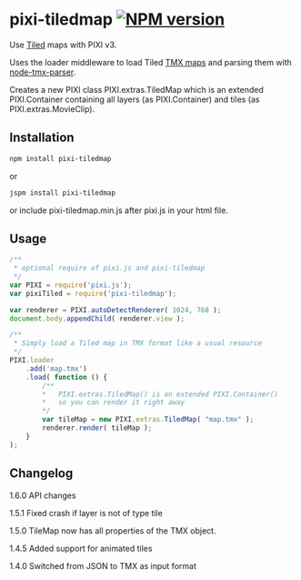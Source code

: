 # pixi-tiledmap [![NPM version][npm-image]][npm-url]

Use [Tiled](http://www.mapeditor.org/) maps with PIXI v3.

Uses the loader middleware to load Tiled [TMX maps](http://doc.mapeditor.org/reference/tmx-map-format/) and parsing them with [node-tmx-parser](https://www.npmjs.com/package/tmx-parser). 

Creates a new PIXI class PIXI.extras.TiledMap which is an extended PIXI.Container containing
all layers (as PIXI.Container) and tiles (as PIXI.extras.MovieClip).

## Installation

```sh
npm install pixi-tiledmap
```

or

```sh
jspm install pixi-tiledmap
```

or include pixi-tiledmap.min.js after pixi.js in your html file.

## Usage

```js
/**
 * optional require of pixi.js and pixi-tiledmap
 */
var PIXI = require('pixi.js');
var pixiTiled = require('pixi-tiledmap');

var renderer = PIXI.autoDetectRenderer( 1024, 768 );
document.body.appendChild( renderer.view );

/**
 * Simply load a Tiled map in TMX format like a usual resource
 */
PIXI.loader
    .add('map.tmx')
    .load( function () {
        /**
        *   PIXI.extras.TiledMap() is an extended PIXI.Container()
        *   so you can render it right away
        */
        var tileMap = new PIXI.extras.TiledMap( "map.tmx" );
        renderer.render( tileMap );
    }
);
```

## Changelog

1.6.0 API changes

1.5.1 Fixed crash if layer is not of type tile

1.5.0 TileMap now has all properties of the TMX object.

1.4.5 Added support for animated tiles

1.4.0 Switched from JSON to TMX as input format

[npm-url]: https://npmjs.org/package/pixi-tiledmap
[npm-image]: http://img.shields.io/npm/v/pixi-tiledmap.svg?style=flat